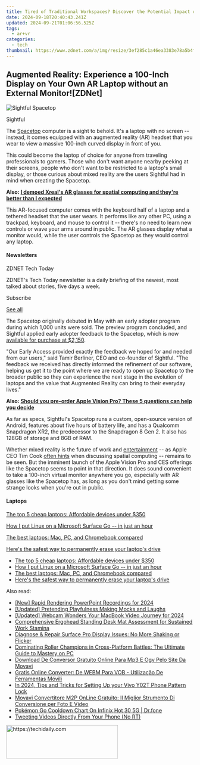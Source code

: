 ```yaml
---
title: Tired of Traditional Workspaces? Discover the Potential Impact of the Metaverse on Tomorrow's Careers | ZDNET
date: 2024-09-18T20:40:43.241Z
updated: 2024-09-21T01:06:56.525Z
tags:
  - ar+vr
categories:
  - tech
thumbnail: https://www.zdnet.com/a/img/resize/3ef285c1a46ea3383e78a5b4fb76add19411a6e3/2022/10/04/fa3d0c29-4121-40d1-99b8-d859fe32e2fd/virtual-office-metaverse.jpg?width=278&height=156&fit=crop&auto=webp
---
```


## Augmented Reality: Experience a 100-Inch Display on Your Own AR Laptop without an External Monitor![ZDNet]

![Sightful Spacetop](https://www.zdnet.com/a/img/resize/7ff64b211bccdae9e023f61cf988dce7f8e58804/2024/01/18/92490641-9e15-4cbc-b3d4-66c68141e43c/spacetop.jpg?auto=webp&width=1280)

Sightful

The [Spacetop](https://sightful.com/) computer is a sight to behold. It's a laptop with no screen -- instead, it comes equipped with an augmented reality (AR) headset that you wear to view a massive 100-inch curved display in front of you. 

This could become the laptop of choice for anyone from traveling professionals to gamers. Those who don't want anyone nearby peeking at their screens, people who don't want to be restricted to a laptop's small display, or those curious about mixed reality are the users Sightful had in mind when creating the Spacetop. 

**Also: [I demoed Xreal's AR glasses for spatial computing and they're better than I expected](https://www.zdnet.com/article/i-demoed-xreals-ar-glasses-for-spatial-computing-and-theyre-better-than-i-expected/)**

This AR-focused computer comes with the keyboard half of a laptop and a tethered headset that the user wears. It performs like any other PC, using a trackpad, keyboard, and mouse to control it -- there's no need to learn new controls or wave your arms around in public. The AR glasses display what a monitor would, while the user controls the Spacetop as they would control any laptop.

#### Newsletters

ZDNET Tech Today

ZDNET's Tech Today newsletter is a daily briefing of the newest, most talked about stories, five days a week.

 Subscribe

[See all](https://www.zdnet.com/newsletters/)

The Spacetop originally debuted in May with an early adopter program during which 1,000 units were sold. The preview program concluded, and Sightful applied early adopter feedback to the Spacetop, which is now [available for purchase at $2,150](https://sightful.com/).

"Our Early Access provided exactly the feedback we hoped for and needed from our users," said Tamir Berliner, CEO and co-founder of Sightful. "The feedback we received has directly informed the refinement of our software, helping us get it to the point where we are ready to open up Spacetop to the broader public so they can experience the next stage in the evolution of laptops and the value that Augmented Reality can bring to their everyday lives."

**Also: [Should you pre-order Apple Vision Pro? These 5 questions can help you decide](https://www.zdnet.com/article/apple-vision-pro-should-you-pre-order/)**

As far as specs, Sightful's Spacetop runs a custom, open-source version of Android, features about five hours of battery life, and has a Qualcomm Snapdragon XR2, the predecessor to the Snapdragon 8 Gen 2\. It also has 128GB of storage and 8GB of RAM. 

Whether mixed reality is the future of work and [entertainment](https://www.zdnet.com/article/apple-is-now-marketing-vision-pro-as-the-ultimate-entertainment-device/) \-- as Apple CEO Tim Cook [often hints](https://www.zdnet.com/article/apple-vision-pro-in-stores-february-2-pre-orders-start-january-19/) when discussing spatial computing -- remains to be seen. But the imminent launch of the Apple Vision Pro and CES offerings like the Spacetop seems to point in that direction. It does sound convenient to take a 100-inch virtual monitor anywhere you go, especially with AR glasses like the Spacetop has, as long as you don't mind getting some strange looks when you're out in public. 

#### Laptops

[The top 5 cheap laptops: Affordable devices under $350](https://www.zdnet.com/article/best-cheap-laptop/ "The top 5 cheap laptops: Affordable devices under $350")

[How I put Linux on a Microsoft Surface Go -- in just an hour](https://www.zdnet.com/article/how-i-put-linux-on-a-microsoft-surface-go-in-just-an-hour/ "How I put Linux on a Microsoft Surface Go -- in just an hour")

[The best laptops: Mac, PC, and Chromebook compared](https://www.zdnet.com/article/best-laptop/ "The best laptops: Mac, PC, and Chromebook compared")

[Here's the safest way to permanently erase your laptop's drive](https://www.zdnet.com/article/wiping-a-windows-laptop-heres-the-safest-free-way-to-erase-your-personal-data/ "Here's the safest way to permanently erase your laptop's drive")

* [The top 5 cheap laptops: Affordable devices under $350](https://www.zdnet.com/article/best-cheap-laptop/ "The top 5 cheap laptops: Affordable devices under $350")
* [How I put Linux on a Microsoft Surface Go -- in just an hour](https://www.zdnet.com/article/how-i-put-linux-on-a-microsoft-surface-go-in-just-an-hour/ "How I put Linux on a Microsoft Surface Go -- in just an hour")
* [The best laptops: Mac, PC, and Chromebook compared](https://www.zdnet.com/article/best-laptop/ "The best laptops: Mac, PC, and Chromebook compared")
* [Here's the safest way to permanently erase your laptop's drive](https://www.zdnet.com/article/wiping-a-windows-laptop-heres-the-safest-free-way-to-erase-your-personal-data/ "Here's the safest way to permanently erase your laptop's drive")

<ins class="adsbygoogle"
     style="display:block"
     data-ad-format="autorelaxed"
     data-ad-client="ca-pub-7571918770474297"
     data-ad-slot="1223367746"></ins>

<ins class="adsbygoogle"
     style="display:block"
     data-ad-client="ca-pub-7571918770474297"
     data-ad-slot="8358498916"
     data-ad-format="auto"
     data-full-width-responsive="true"></ins>

<span class="atpl-alsoreadstyle">Also read:</span>
<div><ul>
<li><a href="https://screen-mirroring-recording.techidaily.com/new-rapid-rendering-powerpoint-recordings-for-2024/"><u>[New] Rapid Rendering PowerPoint Recordings for 2024</u></a></li>
<li><a href="https://facebook-video-share.techidaily.com/updated-pretending-playfulness-making-mocks-and-laughs/"><u>[Updated] Pretending Playfulness Making Mocks and Laughs</u></a></li>
<li><a href="https://screen-mirroring-recording.techidaily.com/updated-webcam-wonders-your-macbook-video-journey-for-2024/"><u>[Updated] Webcam Wonders Your MacBook Video Journey for 2024</u></a></li>
<li><a href="https://buynow-info.techidaily.com/comprehensive-ergohead-standing-desk-mat-assessment-for-sustained-work-stamina/"><u>Comprehensive Ergohead Standing Desk Mat Assessment for Sustained Work Stamina</u></a></li>
<li><a href="https://techtrends.techidaily.com/diagnose-and-repair-surface-pro-display-issues-no-more-shaking-or-flicker/"><u>Diagnose & Repair Surface Pro Display Issues: No More Shaking or Flicker</u></a></li>
<li><a href="https://win-answers.techidaily.com/dominating-roller-champions-in-cross-platform-battles-the-ultimate-guide-to-mastery-on-pc/"><u>Dominating Roller Champions in Cross-Platform Battles: The Ultimate Guide to Mastery on PC</u></a></li>
<li><a href="https://technical-tips.techidaily.com/download-de-conversor-gratuito-online-para-mp3-e-ogv-pelo-site-da-movavi/"><u>Download De Conversor Gratuito Online Para Mp3 E Ogv Pelo Site Da Movavi</u></a></li>
<li><a href="https://technical-tips.techidaily.com/gratis-online-converter-de-webm-para-vob-utilizacao-de-ferramentas-movili/"><u>Gratis Online Converter: De WEBM Para VOB - Utilização De Ferramentas Móvili</u></a></li>
<li><a href="https://android-unlock.techidaily.com/in-2024-tips-and-tricks-for-setting-up-your-vivo-y02t-phone-pattern-lock-by-drfone-android/"><u>In 2024, Tips and Tricks for Setting Up your Vivo Y02T Phone Pattern Lock</u></a></li>
<li><a href="https://technical-tips.techidaily.com/movavi-convertitore-m2p-online-gratuito-il-miglior-strumento-di-conversione-per-foto-e-video/"><u>Movavi Convertitore M2P OnLine Gratuito: Il Miglior Strumento Di Conversione per Foto E Video</u></a></li>
<li><a href="https://android-pokemon-go.techidaily.com/pokemon-go-cooldown-chart-on-infinix-hot-30-5g-drfone-by-drfone-virtual-android/"><u>Pokémon Go Cooldown Chart On Infinix Hot 30 5G | Dr.fone</u></a></li>
<li><a href="https://twitter-videos.techidaily.com/tweeting-videos-directly-from-your-phone-no-rt/"><u>Tweeting Videos Directly From Your Phone (No RT)</u></a></li>
</ul></div>

<!-- affiliate ads begin -->
<a href="https://aligracehair.sjv.io/c/5597632/1997690/19272" target="_top" id="1997690">
  <img src="//a.impactradius-go.com/display-ad/19272-1997690" border="0" alt="https://techidaily.com" width="300" height="90"/>
</a>
<img height="0" width="0" src="https://aligracehair.sjv.io/i/5597632/1997690/19272" style="position:absolute;visibility:hidden;" border="0" />
<!-- affiliate ads end -->


